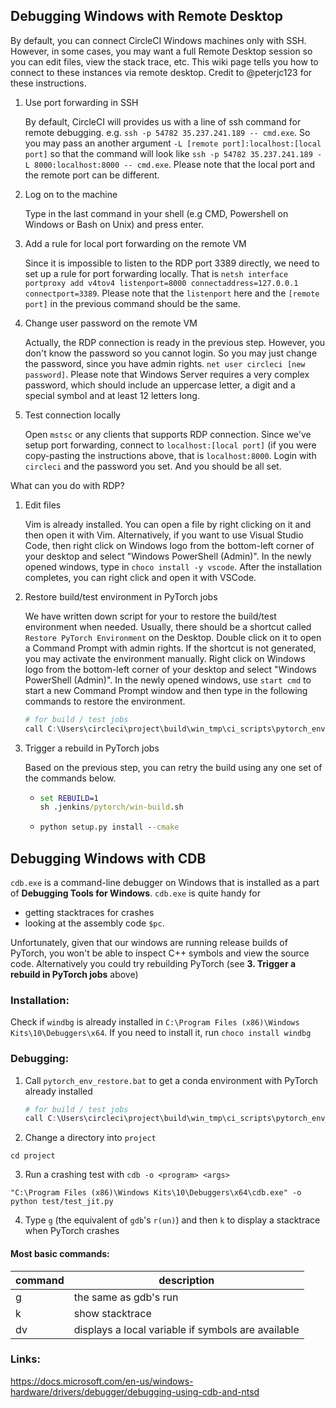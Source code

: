 ## Debugging Windows with Remote Desktop

By default, you can connect CircleCI Windows machines only with SSH.  However, in some cases, you may want a full Remote Desktop session so you can edit files, view the stack trace, etc.  This wiki page tells you how to connect to these instances via remote desktop.  Credit to @peterjc123 for these instructions.

1. Use port forwarding in SSH

    By default, CircleCI will provides us with a line of ssh command for remote debugging. e.g. `ssh -p 54782 35.237.241.189 -- cmd.exe`. So you may pass an another argument `-L [remote port]:localhost:[local port]` so that the command will look like `ssh -p 54782 35.237.241.189 -L 8000:localhost:8000 -- cmd.exe`. Please note that the local port and the remote port can be different.

2. Log on to the machine

    Type in the last command in your shell (e.g CMD, Powershell on Windows or Bash on Unix) and press enter.

3. Add a rule for local port forwarding on the remote VM

    Since it is impossible to listen to the RDP port 3389 directly, we need to set up a rule for port forwarding locally. That is `netsh interface portproxy add v4tov4 listenport=8000 connectaddress=127.0.0.1 connectport=3389`. Please note that the `listenport` here and the `[remote port]` in the previous command should be the same.

4. Change user password on the remote VM

    Actually, the RDP connection is ready in the previous step. However, you don't know the password so you cannot login. So you may just change the password, since you have admin rights. 
`net user circleci [new password]`. Please note that Windows Server requires a very complex password, which should include an uppercase letter, a digit and a special symbol and at least 12 letters long.

5. Test connection locally

    Open `mstsc` or any clients that supports RDP connection. Since we've setup port forwarding, connect to `localhost:[local port]` (if you were copy-pasting the instructions above, that is `localhost:8000`. Login with `circleci` and the password you set. And you should be all set.

What can you do with RDP?

1. Edit files

    Vim is already installed. You can open a file by right clicking on it and then open it with Vim. Alternatively, if you want to use Visual Studio Code, then right click on Windows logo from the bottom-left corner of your desktop and select "Windows PowerShell (Admin)". In the newly opened windows, type in `choco install -y vscode`. After the installation completes, you can right click and open it with VSCode.

2. Restore build/test environment in PyTorch jobs

    We have written down script for your to restore the build/test environment when needed. Usually, there should be a shortcut called `Restore PyTorch Environment` on the Desktop. Double click on it to open a Command Prompt with admin rights. If the shortcut is not generated, you may activate the environment manually. Right click on Windows logo from the bottom-left corner of your desktop and select "Windows PowerShell (Admin)". In the newly opened windows, use `start cmd` to start a new Command Prompt window and then type in the following commands to restore the environment.

    ```powershell
    # for build / test jobs
    call C:\Users\circleci\project\build\win_tmp\ci_scripts\pytorch_env_restore.bat
    ```

3. Trigger a rebuild in PyTorch jobs

    Based on the previous step, you can retry the build using any one set of the commands below.
    - ```cmd
      set REBUILD=1
      sh .jenkins/pytorch/win-build.sh
      ```
    - ```cmd
      python setup.py install --cmake
      ```

## Debugging Windows with CDB

`cdb.exe` is a command-line debugger on Windows that is installed as a part of **Debugging Tools for Windows**.
`cdb.exe` is quite handy for 
* getting stacktraces for crashes
* looking at the assembly code `$pc`. 

Unfortunately, given that our windows are running release builds of PyTorch, you won't be able to inspect C++ symbols and view the source code. Alternatively you could try rebuilding PyTorch (see **3. Trigger a rebuild in PyTorch jobs** above)

### Installation:

Check if `windbg` is already installed in `C:\Program Files (x86)\Windows Kits\10\Debuggers\x64`.
If you need to install it, run `choco install windbg`

### Debugging:

1. Call `pytorch_env_restore.bat` to get a conda environment with PyTorch already installed

    ```powershell
    # for build / test jobs
    call C:\Users\circleci\project\build\win_tmp\ci_scripts\pytorch_env_restore.bat
    ```

2. Change a directory into `project`

```
cd project
```

3. Run a crashing test with `cdb -o <program> <args>` 

`"C:\Program Files (x86)\Windows Kits\10\Debuggers\x64\cdb.exe" -o python test/test_jit.py`

4. Type `g` (the equivalent of `gdb`'s `r(un)`) and then `k` to display a stacktrace when PyTorch crashes

#### Most basic commands:

| command | description           |
| ------- | --------------------- |
| g       | the same as gdb's run |
| k       | show stacktrace       |
| dv      | displays a local variable if symbols are available |


### Links:

https://docs.microsoft.com/en-us/windows-hardware/drivers/debugger/debugging-using-cdb-and-ntsd
